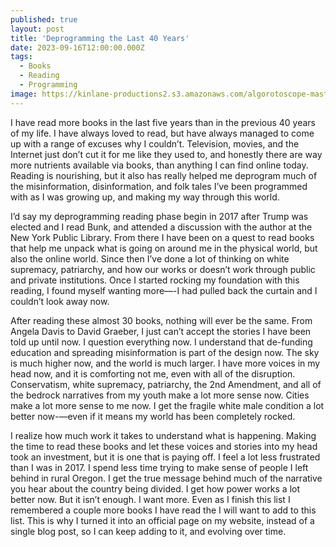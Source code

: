 ```yaml
---
published: true
layout: post
title: 'Deprogramming the Last 40 Years'
date: 2023-09-16T12:00:00.000Z
tags:
  - Books
  - Reading
  - Programming
image: https://kinlane-productions2.s3.amazonaws.com/algorotoscope-master/bf-skinner-train-tracks-bending.jpg
---
```

I have read more books in the last five years than in the previous 40 years of my life. I have always loved to read, but have always managed to come up with a range of excuses why I couldn’t. Television, movies, and the Internet just don’t cut it for me like they used to, and honestly there are way more nutrients available via books, than anything I can find online today. Reading is nourishing, but it also has really helped me deprogram much of the misinformation, disinformation, and folk tales I’ve been programmed with as I was growing up, and making my way through this world. 

I’d say my deprogramming reading phase begin in 2017 after Trump was elected and I read Bunk, and attended a discussion with the author at the New York Public Library. From there I have been on a quest to read books that help me unpack what is going on around me in the physical world, but also the online world. Since then I’ve done a lot of thinking on white supremacy, patriarchy, and how our works or doesn’t work through public and private institutions. Once I started rocking my foundation with this reading, I found myself wanting more—-I had pulled back the curtain and I couldn’t look away now.

After reading these almost 30 books, nothing will ever be the same. From Angela Davis to David Graeber, I just can’t accept the stories I have been told up until now. I question everything now. I understand that de-funding education and spreading misinformation is part of the design now. The sky is much higher now, and the world is much larger. I have more voices in my head now, and it is comforting not me, even with all of the disruption. Conservatism, white supremacy, patriarchy, the 2nd Amendment, and all of the bedrock narratives from my youth make a lot more sense now. Cities make a lot more sense to me now. I get the fragile white male condition a lot better now-—even if it means my world has been completely rocked.

I realize how much work it takes to understand what is happening. Making the time to read these books and let these voices and stories into my head took an investment, but it is one that is paying off. I feel a lot less frustrated than I was in 2017. I spend less time trying to make sense of people I left behind in rural Oregon. I get the true message behind much of the narrative you hear about the country being divided. I get how power works a lot better now. But it isn’t enough. I want more. Even as I finish this list I remembered a couple more books I have read the I will want to add to this list. This is why I turned it into an official page on my website, instead of a single blog post, so I can keep adding to it, and evolving over time.